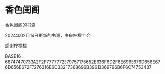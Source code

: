 # 香色闺阁

香色闺阁的书源

2024年02月14日更新的书源，来自柠檬工会 

感谢柠檬檬

BASE16：68747470733A2F2F7777772E79757175652E636F6D2F6E696E676D656E676D656E672F7276316E6C332F7368696B39613369796B6F6C74753437
